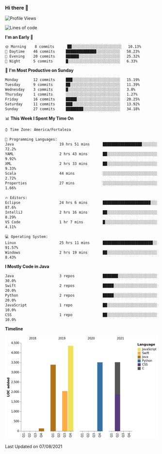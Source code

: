### Hi there 👋

<!--
**samuelpsouza/samuelpsouza** is a ✨ _special_ ✨ repository because its `README.md` (this file) appears on your GitHub profile.

Here are some ideas to get you started:

- 🔭 I’m currently working on ...
- 🌱 I’m currently learning ...
- 👯 I’m looking to collaborate on ...
- 🤔 I’m looking for help with ...
- 💬 Ask me about ...
- 📫 How to reach me: ...
- 😄 Pronouns: ...
- ⚡ Fun fact: ...
-->

<!--START_SECTION:waka-->
![Profile Views](http://img.shields.io/badge/Profile%20Views-1-blue)

![Lines of code](https://img.shields.io/badge/From%20Hello%20World%20I%27ve%20Written-16941%20lines%20of%20code-blue)

**I'm an Early 🐤** 

```text
🌞 Morning    8 commits      ██░░░░░░░░░░░░░░░░░░░░░░░   10.13% 
🌆 Daytime    46 commits     ██████████████░░░░░░░░░░░   58.23% 
🌃 Evening    20 commits     ██████░░░░░░░░░░░░░░░░░░░   25.32% 
🌙 Night      5 commits      █░░░░░░░░░░░░░░░░░░░░░░░░   6.33%

```
📅 **I'm Most Productive on Sunday** 

```text
Monday       12 commits     ███░░░░░░░░░░░░░░░░░░░░░░   15.19% 
Tuesday      9 commits      ██░░░░░░░░░░░░░░░░░░░░░░░   11.39% 
Wednesday    3 commits      █░░░░░░░░░░░░░░░░░░░░░░░░   3.8% 
Thursday     1 commits      ░░░░░░░░░░░░░░░░░░░░░░░░░   1.27% 
Friday       16 commits     █████░░░░░░░░░░░░░░░░░░░░   20.25% 
Saturday     11 commits     ███░░░░░░░░░░░░░░░░░░░░░░   13.92% 
Sunday       27 commits     ████████░░░░░░░░░░░░░░░░░   34.18%

```


📊 **This Week I Spent My Time On** 

```text
⌚︎ Time Zone: America/Fortaleza

💬 Programming Languages: 
Java                     19 hrs 51 mins      ██████████████████░░░░░░░   72.2% 
YAML                     2 hrs 43 mins       ██░░░░░░░░░░░░░░░░░░░░░░░   9.92% 
XML                      2 hrs 33 mins       ██░░░░░░░░░░░░░░░░░░░░░░░   9.33% 
Scala                    44 mins             ░░░░░░░░░░░░░░░░░░░░░░░░░   2.72% 
Properties               27 mins             ░░░░░░░░░░░░░░░░░░░░░░░░░   1.66%

🔥 Editors: 
Eclipse                  24 hrs 6 mins       ██████████████████████░░░   87.6% 
IntelliJ                 2 hrs 16 mins       ██░░░░░░░░░░░░░░░░░░░░░░░   8.29% 
VS Code                  1 hr 7 mins         █░░░░░░░░░░░░░░░░░░░░░░░░   4.11%

💻 Operating System: 
Linux                    25 hrs 11 mins      ███████████████████████░░   91.57% 
Windows                  2 hrs 19 mins       ██░░░░░░░░░░░░░░░░░░░░░░░   8.43%

```

**I Mostly Code in Java** 

```text
Java                     3 repos             ███████░░░░░░░░░░░░░░░░░░   30.0% 
Swift                    2 repos             █████░░░░░░░░░░░░░░░░░░░░   20.0% 
Python                   2 repos             █████░░░░░░░░░░░░░░░░░░░░   20.0% 
JavaScript               1 repo              ██░░░░░░░░░░░░░░░░░░░░░░░   10.0% 
CSS                      1 repo              ██░░░░░░░░░░░░░░░░░░░░░░░   10.0%

```


**Timeline**

![Chart not found](https://raw.githubusercontent.com/samuelpsouza/samuelpsouza/main/charts/bar_graph.png) 


 Last Updated on 07/08/2021
<!--END_SECTION:waka-->